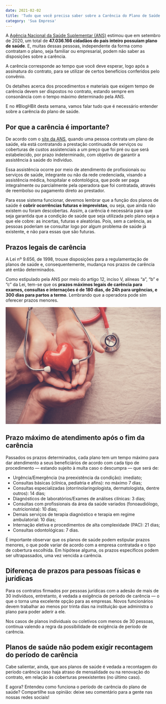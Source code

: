 ```yaml
---
date: 2021-02-02
title: 'Tudo que você precisa saber sobre a Carência do Plano de Saúde' 
category: 'Sua Empresa'
---
```


A [Agência Nacional da Saúde Suplementar (ANS)](https://www.ans.gov.br/perfil-do-setor/dados-gerais) estimou que em setembro de 2020, um total de **47.036.166 cidadãos do país inteiro possuíam plano de saúde**. E, muitas dessas pessoas, independente da forma como contratam o plano, seja familiar ou empresarial, podem não saber as disposições sobre a carência.

A carência corresponde ao tempo que você deve esperar, logo após a assinatura do contrato, para se utilizar de certos benefícios conferidos pelo convênio.

Os detalhes acerca dos procedimentos e materiais que exigem tempo de carência devem ser dispostos no contrato, estando sempre em consonância com o tempo máximo determinado pela ANS.

E no #BlogHBit desta semana, vamos falar tudo que é necessário entender sobre a carência do plano de saúde.

## Por que a carência é importante?

De acordo com o [site da ANS](https://www.ans.gov.br/planos-de-saude-e-operadoras/espaco-do-consumidor/carencia), quando uma pessoa contrata um plano de saúde, ela está contratando a prestação continuada de serviços ou coberturas de custos assistenciais a um preço que foi pré ou que será estabelecido, por prazo indeterminado, com objetivo de garantir a assistência à saúde do indivíduo.

Essa assistência ocorre por meio de atendimento de profissionais ou serviços de saúde, integrante ou não da rede credenciada, visando a assistência médica, hospitalar e odontológica, que pode ser paga integralmente ou parcialmente pela operadora que foi contratada, através de reembolso ou pagamento direto ao prestador.

Para esse sistema funcionar, devemos lembrar que a função dos planos de saúde é **cobrir ocorrências futuras e imprevistas**, ou seja, que ainda não existem ou foram descobertas. Assim, a carência é necessária para que seja garantida que a condição de saúde que seja utilizada pelo plano seja a que ele cobre: as incertas, futuras e aleatórias. Pois, sem a carência, as pessoas poderiam se consultar logo por algum problema de saúde já existente, e não para essas que são futuras.

## Prazos legais de carência

A Lei nº 9.656, de 1998, trouxe disposições para a regulamentação de planos de saúde e, consequentemente, mudança nos prazos de carência até então determinados.

Como estipulado pela ANS por meio do artigo 12, inciso V, alíneas “a”, “b” e “c” da Lei, tem-se que os **prazos máximos legais de carência para exames, consultas e internações é de 180 dias, de 24h para urgências, e 300 dias para partos a termo**. Lembrando que a operadora pode sim oferecer prazos menores.

![Prazos de carência](Tudo-que-voce-precisa-saber-sobre-a-Carencia-do-Plano-de-Saude.png)

## Prazo máximo de atendimento após o fim da carência

Passados os prazos determinados, cada plano tem um tempo máximo para dar atendimento a seus beneficiários de acordo com cada tipo de procedimento — estando sujeito à multa caso o descumpra — que será de:

- Urgência/Emergência (na preexistência da condição): imediato;
- Consultas básicas (clínica, pediatria e afins): no máximo 7 dias;
- Consultas especializadas (otorrinolaringologista, dermatologista, dentre outros): 14 dias;
- Diagnósticos de laboratórios/Exames de análises clínicas: 3 dias;
- Consultas com profissionais da área da saúde variados (fonoaudiólogo, nutricionista): 10 dias;
- Demais serviços de terapia diagnóstico e terapia em regime ambulatorial: 10 dias;
- Internação eletiva e procedimentos de alta complexidade (PAC): 21 dias;
- Consultas odontológicas: 7 dias.

É importante observar que os planos de saúde podem estipular prazos menores, o que pode variar de acordo com a empresa contratada e o tipo de cobertura escolhida. Em hipótese alguma, os prazos específicos podem ser ultrapassados, uma vez vencida a carência.

## Diferença de prazos para pessoas físicas e jurídicas

Para os contratos firmados por pessoas jurídicas com a adesão de mais de 30 indivíduos, entretanto, é vedada a exigência de período de carência — o que o torna uma excelente opção para as empresas. Novos funcionários devem trabalhar ao menos por trinta dias na instituição que administra o plano para poder aderir a ele.

Nos casos de planos individuais ou coletivos com menos de 30 pessoas, continua valendo a regra da possibilidade de exigência de período de carência.

## Planos de saúde não podem exigir recontagem do período de carência

Cabe salientar, ainda, que aos planos de saúde é vedada a recontagem do período carência caso haja atraso de mensalidade ou na renovação do contrato, em relação às coberturas preexistentes (no último caso).

E agora? Entendeu como funciona o período de carência do plano de saúde? Compartilhe sua opinião: deixe seu comentário para a gente nas nossas redes sociais!